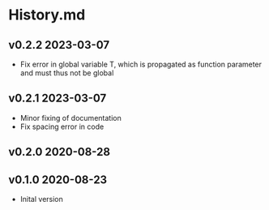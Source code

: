 # History.md

## v0.2.2 2023-03-07
- Fix error in global variable T, which is propagated as function parameter and
  must thus not be global

## v0.2.1 2023-03-07
- Minor fixing of documentation
- Fix spacing error in code

## v0.2.0 2020-08-28

## v0.1.0 2020-08-23
- Inital version
